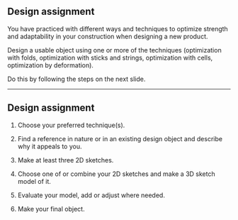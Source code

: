 ## Design assignment

You have practiced with different ways and techniques to optimize strength and adaptability in your construction when designing a new product.

Design a usable object using one or more of the techniques (optimization with folds, optimization with sticks and strings, optimization with cells, optimization by deformation).

Do this by following the steps on the next slide.

---

## Design assignment

1. Choose your preferred technique(s).

2. Find a reference in nature or in an existing design object and describe why it appeals to you.

3. Make at least three 2D sketches. 

4. Choose one of or combine your 2D sketches and make a 3D sketch model of it.

5. Evaluate your model, add or adjust where needed.  

6. Make your final object.
